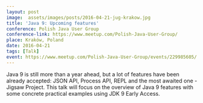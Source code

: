 ```yaml
---
layout: post
image:  assets/images/posts/2016-04-21-jug-krakow.jpg
title: 'Java 9: Upcoming features'
conference: Polish Java User Group
conference-link: https://www.meetup.com/Polish-Java-User-Group/
place: Kraków, Poland
date: 2016-04-21
tags: [Talk]
event: https://www.meetup.com/Polish-Java-User-Group/events/229985605/
---
```


Java 9 is still more than a year ahead, but a lot of features have been already accepted: JSON API, Process API, REPL and the most awaited one - Jigsaw Project. This talk will focus on the overview of Java 9 features with some concrete practical examples using JDK 9 Early Access.